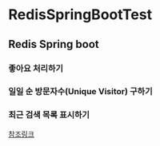 # RedisSpringBootTest

## Redis Spring boot 
### 좋아요 처리하기

### 일일 순 방문자수(Unique Visitor) 구하기

### 최근 검색 목록 표시하기

[참조링크](https://happyer16.tistory.com/entry/%EB%A0%88%EB%94%94%EC%8A%A4Redis%EC%9D%98-%EB%8B%A4%EC%96%91%ED%95%9C-%ED%99%9C%EC%9A%A9-%EC%82%AC%EB%A1%80)

